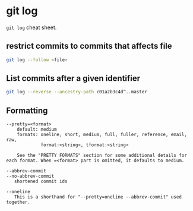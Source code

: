 # git log

`git log` cheat sheet.


## restrict commits to commits that affects file
```bash
git log --follow <file>
```


## List commits after a given identifier
```bash
git log --reverse --ancestry-path c01a2b3c4d^..master
```


## Formatting

```
--pretty=<format>
    default: medium
    formats: oneline, short, medium, full, fuller, reference, email, raw,
             format:<string>, tformat:<string>

    See the "PRETTY FORMATS" section for some additional details for each format. When =<format> part is omitted, it defaults to medium.

--abbrev-commit
--no-abbrev-commit
   shortened commit ids

--oneline
   This is a shorthand for "--pretty=oneline --abbrev-commit" used together.
```
